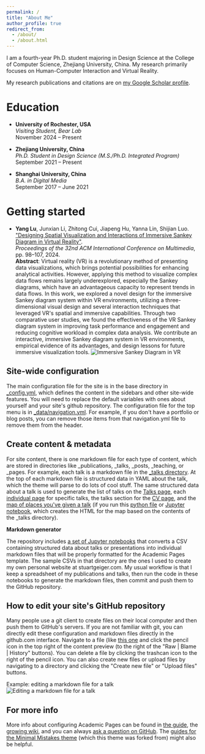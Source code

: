 ```yaml
---
permalink: /
title: "About Me"
author_profile: true
redirect_from: 
  - /about/
  - /about.html
---
```


I am a fourth-year Ph.D. student majoring in Design Science at the College of Computer Science, Zhejiang University, China. My research primarily focuses on Human-Computer Interaction and Virtual Reality.

My research publications and citations are on [my Google Scholar profile](https://scholar.google.com/citations?user=HHzZ_ZoAAAAJ&hl=en&authuser=1).

Education
======
- **University of Rochester, USA**  
  *Visiting Student, Bear Lab*  
  November 2024 – Present

- **Zhejiang University, China**  
  *Ph.D. Student in Design Science (M.S./Ph.D. Integrated Program)*  
  September 2021 – Present

- **Shanghai University, China**  
  *B.A. in Digital Media*  
  September 2017 – June 2021

Getting started
======
- **Yang Lu**, Junxian Li, Zhitong Cui, Jiapeng Hu, Yanna Lin, Shijian Luo.  
  ["Designing Spatial Visualization and Interactions of Immersive Sankey Diagram in Virtual Reality"](https://dl.acm.org/doi/abs/10.1145/3664647.3681460).  
  *Proceedings of the 32nd ACM International Conference on Multimedia*, pp. 98–107, 2024.  
**Abstract**: Virtual reality (VR) is a revolutionary method of presenting data visualizations, which brings potential possibilities for enhancing analytical activities. However, applying this method to visualize complex data flows remains largely underexplored, especially the Sankey diagrams, which have an advantageous capacity to represent trends in data flows. In this work, we explored a novel design for the immersive Sankey diagram system within VR environments, utilizing a three-dimensional visual design and several interaction techniques that leveraged VR's spatial and immersive capabilities. Through two comparative user studies, we found the effectiveness of the VR Sankey diagram system in improving task performance and engagement and reducing cognitive workload in complex data analysis. We contribute an interactive, immersive Sankey diagram system in VR environments, empirical evidence of its advantages, and design lessons for future immersive visualization tools.
![Immersive Sankey Diagram in VR](assets/images/sankeyfinalsystem.png)
  
Site-wide configuration
------
The main configuration file for the site is in the base directory in [_config.yml](https://github.com/academicpages/academicpages.github.io/blob/master/_config.yml), which defines the content in the sidebars and other site-wide features. You will need to replace the default variables with ones about yourself and your site's github repository. The configuration file for the top menu is in [_data/navigation.yml](https://github.com/academicpages/academicpages.github.io/blob/master/_data/navigation.yml). For example, if you don't have a portfolio or blog posts, you can remove those items from that navigation.yml file to remove them from the header. 

Create content & metadata
------
For site content, there is one markdown file for each type of content, which are stored in directories like _publications, _talks, _posts, _teaching, or _pages. For example, each talk is a markdown file in the [_talks directory](https://github.com/academicpages/academicpages.github.io/tree/master/_talks). At the top of each markdown file is structured data in YAML about the talk, which the theme will parse to do lots of cool stuff. The same structured data about a talk is used to generate the list of talks on the [Talks page](https://academicpages.github.io/talks), each [individual page](https://academicpages.github.io/talks/2012-03-01-talk-1) for specific talks, the talks section for the [CV page](https://academicpages.github.io/cv), and the [map of places you've given a talk](https://academicpages.github.io/talkmap.html) (if you run this [python file](https://github.com/academicpages/academicpages.github.io/blob/master/talkmap.py) or [Jupyter notebook](https://github.com/academicpages/academicpages.github.io/blob/master/talkmap.ipynb), which creates the HTML for the map based on the contents of the _talks directory).

**Markdown generator**

The repository includes [a set of Jupyter notebooks](https://github.com/academicpages/academicpages.github.io/tree/master/markdown_generator
) that converts a CSV containing structured data about talks or presentations into individual markdown files that will be properly formatted for the Academic Pages template. The sample CSVs in that directory are the ones I used to create my own personal website at stuartgeiger.com. My usual workflow is that I keep a spreadsheet of my publications and talks, then run the code in these notebooks to generate the markdown files, then commit and push them to the GitHub repository.

How to edit your site's GitHub repository
------
Many people use a git client to create files on their local computer and then push them to GitHub's servers. If you are not familiar with git, you can directly edit these configuration and markdown files directly in the github.com interface. Navigate to a file (like [this one](https://github.com/academicpages/academicpages.github.io/blob/master/_talks/2012-03-01-talk-1.md) and click the pencil icon in the top right of the content preview (to the right of the "Raw | Blame | History" buttons). You can delete a file by clicking the trashcan icon to the right of the pencil icon. You can also create new files or upload files by navigating to a directory and clicking the "Create new file" or "Upload files" buttons. 

Example: editing a markdown file for a talk
![Editing a markdown file for a talk](/images/editing-talk.png)

For more info
------
More info about configuring Academic Pages can be found in [the guide](https://academicpages.github.io/markdown/), the [growing wiki](https://github.com/academicpages/academicpages.github.io/wiki), and you can always [ask a question on GitHub](https://github.com/academicpages/academicpages.github.io/discussions). The [guides for the Minimal Mistakes theme](https://mmistakes.github.io/minimal-mistakes/docs/configuration/) (which this theme was forked from) might also be helpful.
